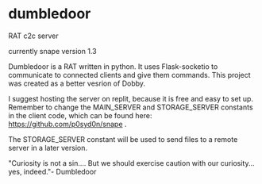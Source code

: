 # dumbledoor
RAT c2c server

currently snape version 1.3

Dumbledoor is a RAT written in python. It uses Flask-socketio to communicate to connected clients and give them commands. This project was created as a better vesrion of Dobby. 

I suggest hosting the server on replit, because it is free and easy to set up. Remember to change the MAIN_SERVER and STORAGE_SERVER constants in the client code, which can be found here: https://github.com/p0syd0n/snape .

The STORAGE_SERVER constant will be used to send files to a remote server in a later version.

"Curiosity is not a sin.... But we should exercise caution with our curiosity... yes, indeed."- Dumbledoor
